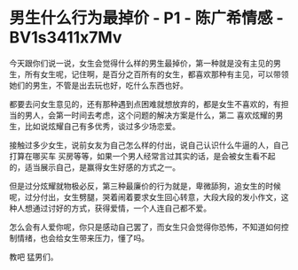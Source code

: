 # 男生什么行为最掉价 - P1 - 陈广希情感 - BV1s3411x7Mv

今天跟你们说一说，女生会觉得什么样的男生最掉价，第一种就是没有主见的男生，所有女生呢，记住啊，是百分之百所有的女生，都喜欢那种有主见，可以带领她们的男生，不管是出去玩也好，吃什么东西也好。

都要去问女生意见的，还有那种遇到点困难就想放弃的，都是女生不喜欢的，有担当的男人，会第一时间去考虑，这个问题的解决方案是什么，第二 喜欢炫耀的男生，比如说炫耀自己有多优秀，谈过多少场恋爱。

接触过多少女生，说前女友为自己怎么样的付出，说自己认识什么牛逼的人，自己打算在哪买车 买房等等，如果一个男人经常言过其实的话，是会被女生看不起的，适当展示自己，是赢得女生好感的方式之一。

但是过分炫耀就物极必反，第三种最廉价的行为就是，卑微舔狗，追女生的时候呢，过分付出，女生劈腿，哭着闹着要求女生回心转意，大段大段的发小作文，这种人想通过讨好的方式，获得爱情，一个人连自己都不爱。

怎么会有人爱你呢，你只是感动自己罢了，而女生只会觉得你恐怖，不知道如何控制情绪，也会给女生带来压力，懂了吗。

教吧 猛男们。